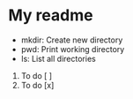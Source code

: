 # My readme

- mkdir: Create new directory
- pwd: Print working directory
- ls: List all directories

1. To do [ ]
2. To do [x]

